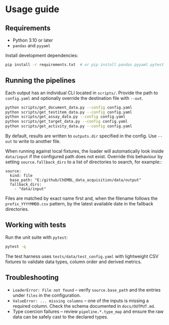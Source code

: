 # Usage guide

## Requirements

* Python 3.10 or later
* ``pandas`` and ``pyyaml``

Install development dependencies:

```bash
pip install -r requirements.txt  # or pip install pandas pyyaml pytest
```

## Running the pipelines

Each output has an individual CLI located in ``scripts/``. Provide the path to
``config.yaml`` and optionally override the destination file with ``--out``.

```bash
python scripts/get_document_data.py --config config.yaml
python scripts/get_testitem_data.py --config config.yaml
python scripts/get_assay_data.py --config config.yaml
python scripts/get_target_data.py --config config.yaml
python scripts/get_activity_data.py --config config.yaml
```

By default, results are written to ``outputs.dir`` specified in the config. Use
``--out`` to write to another file.

When running against local fixtures, the loader will automatically look inside
``data/input`` if the configured path does not exist. Override this behaviour by
setting ``source.fallback_dirs`` to a list of directories to search, for
example::

    source:
      kind: file
      base_path: "E:/github/ChEMBL_data_acquisition/data/output"
      fallback_dirs:
        - "data/input"

Files are matched by exact name first and, when the filename follows the
``prefix_YYYYMMDD.csv`` pattern, by the latest available date in the fallback
directories.

## Working with tests

Run the unit suite with ``pytest``:

```bash
pytest -q
```

The test harness uses ``tests/data/test_config.yaml`` with lightweight CSV
fixtures to validate data types, column order and derived metrics.

## Troubleshooting

* ``LoaderError: File not found`` – verify ``source.base_path`` and the entries
  under ``files`` in the configuration.
* ``ValueError: ... missing columns`` – one of the inputs is missing a required
  column. Check the schema documented in ``docs/OUTPUT.md``.
* Type coercion failures – review ``pipeline.*.type_map`` and ensure the raw
  data can be safely cast to the declared types.
